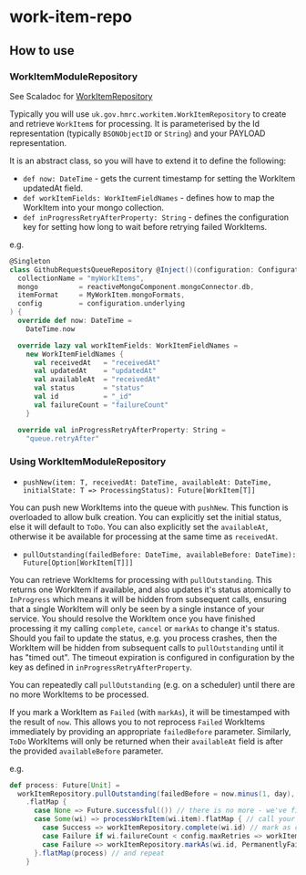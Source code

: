 # work-item-repo

## How to use

### WorkItemModuleRepository

See Scaladoc for [WorkItemRepository](../blob/master/src/main/scala/uk/gov/hmrc/workitem/WorkItemRepository.scala)

Typically you will use `uk.gov.hmrc.workitem.WorkItemRepository` to create and retrieve `WorkItem`s for processing.
It is parameterised by the Id representation (typically `BSONObjectID` or `String`) and your PAYLOAD representation.

It is an abstract class, so you will have to extend it to define the following:

* `def now: DateTime` - gets the current timestamp for setting the WorkItem updatedAt field.
* `def workItemFields: WorkItemFieldNames` - defines how to map the WorkItem into your mongo collection.
* `def inProgressRetryAfterProperty: String` - defines the configuration key for setting how long to wait before retrying failed WorkItems.



e.g.

```scala
@Singleton
class GithubRequestsQueueRepository @Inject()(configuration: Configuration, reactiveMongoComponent: ReactiveMongoComponent) extends WorkItemRepository[MyWorkItem, BSONObjectID](
  collectionName = "myWorkItems",
  mongo          = reactiveMongoComponent.mongoConnector.db,
  itemFormat     = MyWorkItem.mongoFormats,
  config         = configuration.underlying
) {
  override def now: DateTime =
    DateTime.now

  override lazy val workItemFields: WorkItemFieldNames =
    new WorkItemFieldNames {
      val receivedAt   = "receivedAt"
      val updatedAt    = "updatedAt"
      val availableAt  = "receivedAt"
      val status       = "status"
      val id           = "_id"
      val failureCount = "failureCount"
    }

  override val inProgressRetryAfterProperty: String =
    "queue.retryAfter"
```

### Using WorkItemModuleRepository

- `pushNew(item: T, receivedAt: DateTime, availableAt: DateTime, initialState: T => ProcessingStatus): Future[WorkItem[T]]`

You can push new WorkItems into the queue with `pushNew`. This function is overloaded to allow bulk creation. You can explicitly set the initial status, else it will default to `ToDo`. You can also explicitly set the `availableAt`, otherwise it be available for processing at the same time as `receivedAt`.

- `pullOutstanding(failedBefore: DateTime, availableBefore: DateTime): Future[Option[WorkItem[T]]]`

You can retrieve WorkItems for processing with `pullOutstanding`. This returns one WorkItem if available, and also updates it's status atomically to `InProgress` which means it will be hidden from subsequent calls, ensuring that a single WorkItem will only be seen by a single instance of your service.
You should resolve the WorkItem once you have finished processing it my calling `complete`, `cancel` or `markAs` to change it's status.
Should you fail to update the status, e.g. you process crashes, then the WorkItem will be hidden from subsequent calls to `pullOutstanding` until it has "timed out". The timeout expiration is configured in configuration by the key as defined in `inProgressRetryAfterProperty`.

You can repeatedly call `pullOutstanding` (e.g. on a scheduler) until there are no more WorkItems to be processed.

If you mark a WorkItem as `Failed` (with `markAs`), it will be timestamped with the result of `now`. This allows you to not reprocess `Failed` WorkItems immediately by providing an appropriate `failedBefore` parameter.
Similarly, `ToDo` WorkItems will only be returned when their `availableAt` field is after the provided `availableBefore` parameter.

e.g.
```scala
def process: Future[Unit] =
  workItemRepository.pullOutstanding(failedBefore = now.minus(1, day), availableBefore = now) // grab the next WorkItem
    .flatMap {
      case None => Future.successful(()) // there is no more - we've finished
      case Some(wi) => processWorkItem(wi.item).flatMap { // call your function to process a WorkItem
        case Success => workItemRepository.complete(wi.id) // mark as completed
        case Failure if wi.failureCount < config.maxRetries => workItemRepository.markAs(wi.id, Failed, None) // mark as failed - it will be reprocessed after a duration specified by `inProgressRetryAfterProperty`
        case Failure => workItemRepository.markAs(wi.id, PermanentlyFailed, None) // you can also mark as any other status defined by `ProcessingStatus`
      }.flatMap(process) // and repeat
    }
```